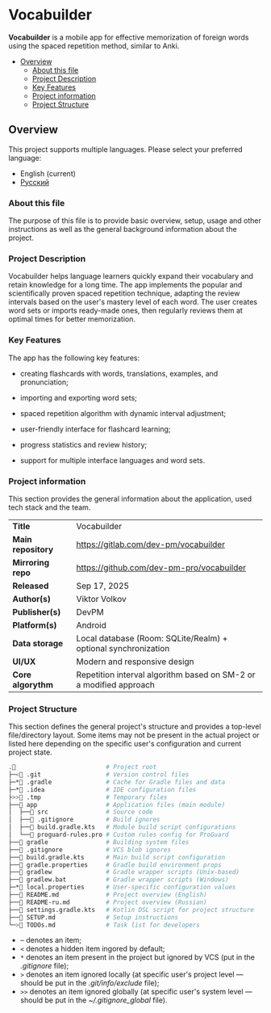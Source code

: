 # Vocabuilder
**Vocabuilder** is a mobile app for effective memorization of foreign words using the spaced repetition method, similar to Anki.

- [Overview](#overview)
  - [About this file](#about-this-file)
  - [Project Description](#project-description)
  - [Key Features](#key-features)
  - [Project information](#project-information)
  - [Project Structure](#project-structure)

## Overview
This project supports multiple languages. Please select your preferred language:
- English (current)
- [Русский](README-ru.md)

### About this file
The purpose of this file is to provide basic overview, setup, usage and other instructions as well as the general background information about the project.

### Project Description
Vocabuilder helps language learners quickly expand their vocabulary and retain knowledge for a long time. The app implements the popular and scientifically proven spaced repetition technique, adapting the review intervals based on the user's mastery level of each word. The user creates word sets or imports ready-made ones, then regularly reviews them at optimal times for better memorization.

### Key Features
The app has the following key features:
- creating flashcards with words, translations, examples, and pronunciation;

- importing and exporting word sets;

- spaced repetition algorithm with dynamic interval adjustment;

- user-friendly interface for flashcard learning;

- progress statistics and review history;

- support for multiple interface languages and word sets.

### Project information
This section provides the general information about the application, used tech stack and the team.

| | |
-- | --
**Title** | Vocabuilder
**Main repository** | https://gitlab.com/dev-pm/vocabuilder
**Mirroring repo** | https://github.com/dev-pm-pro/vocabuilder
**Released** | Sep 17, 2025
**Author(s)** | Viktor Volkov
**Publisher(s)** | DevPM
**Platform(s)** | Android
**Data storage** | Local database (Room: SQLite/Realm) + optional synchronization
**UI/UX** | Modern and responsive design
**Core algorythm** | Repetition interval algorithm based on SM-2 or a modified approach

### Project Structure
This section defines the general project's structure and provides a top-level file/directory layout. Some items may not be present in the actual project or listed here depending on the specific user's configuration and current project state.

```sh
.📂                         # Project root
├─<📁 .git                  # Version control files
├─*📁 .gradle               # Cache for Gradle files and data
├─*📁 .idea                 # IDE configuration files
├>>📁 .tmp                  # Temporary files
├──📂 app                   # Application files (main module)
│  ├──📁 src                # Source code
│  ├──📜 .gitignore         # Build ignores
│  ├──📜 build.gradle.kts   # Module build script configurations
│  └──📜 proguard-rules.pro # Custom rules config for ProGuard
├──📁 gradle                # Building system files
├──📜 .gitignore            # VCS blob ignores
├──📜 build.gradle.kts      # Main build script configuration
├──📜 gradle.properties     # Gradle build environment props
├──📜 gradlew               # Gradle wrapper scripts (Unix-based)
├──📜 gradlew.bat           # Gradle wrapper scripts (Windows)
├─*📜 local.properties      # User-specific configuration values
├──📜 README.md             # Project overview (English)
├──📜 README-ru.md          # Project overview (Russian)
├──📜 settings.gradle.kts   # Kotlin DSL script for project structure
├──📜 SETUP.md              # Setup instructions
└─>📜 TODOs.md              # Task list for developers
```

- `─` denotes an item;
- `<` denotes a hidden item ingored by default;
- `*` denotes an item present in the project but ignored by VCS (put in the *.gitignore* file);
- `>` denotes an item ignored locally (at specific user's project level — should be put in the *.git/info/exclude* file);
- `>>` denotes an item ignored globally (at specific user's system level — should be put in the *~/.gitignore_global* file).
